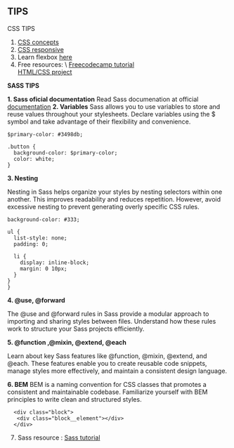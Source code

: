 ## TIPS ##

CSS TIPS
1. [CSS concepts](https://web.dev/learn/css/)
2. [CSS responsive](https://web.dev/learn/design/)
3. Learn flexbox [here](https://flexbox.tech/)
4. Free resources: 
   \ [Freecodecamp tutorial](https://www.youtube.com/watch?v=OXGznpKZ_sA&ab_channel=freeCodeCamp.org) \
   [HTML/CSS project](https://youtu.be/p0bGHP-PXD4)


**SASS TIPS**

**1. Sass oficial documentation**
 Read Sass documenation at official [documentation](https://sass.com)
**2. Variables** 
  Sass allows you to use variables to store and reuse values throughout your stylesheets. 
  Declare variables using the $ symbol and take advantage of their flexibility and convenience.

  ```
  $primary-color: #3498db;

  .button {
    background-color: $primary-color;
    color: white;
  }
  ```
    

**3. Nesting** 

  Nesting in Sass helps organize your styles by nesting selectors within one another. 
  This improves readability and reduces repetition. However, avoid excessive nesting to prevent generating overly specific CSS rules.

  ```.navbar {
  background-color: #333;

  ul {
    list-style: none;
    padding: 0;

    li {
      display: inline-block;
      margin: 0 10px;
    }
  }
}
```

**4. @use, @forward**

  The @use and @forward rules in Sass provide a modular approach to importing and sharing styles between files. 
  Understand how these rules work to structure your Sass projects efficiently.

**5. @function ,@mixin, @extend, @each**

Learn about key Sass features like @function, @mixin, @extend, and @each. These features enable you to create reusable code snippets, manage styles more effectively, and maintain a consistent design language.

**6. BEM** 
  BEM is a naming convention for CSS classes that promotes a consistent and maintainable codebase. Familiarize yourself with BEM principles to write clean and structured styles.

```
  <div class="block">
   <div class="block__element"></div>
  </div>
```
7. Sass resource : [Sass tutorial](https://youtu.be/_a5j7KoflTs) 
